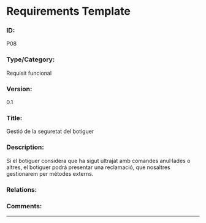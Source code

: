 # Requirements Template
### ID: 
P08
### Type/Category: 
Requisit funcional 
### Version: 
0.1
### Title: 
Gestió de la seguretat del botiguer
### Description: 
Si el botiguer considera que ha sigut ultrajat amb comandes anul·lades o altres, el botiguer podrá presentar una reclamació, que nosaltres gestionarem per métodes externs.
### Relations: 
### Comments: 
---